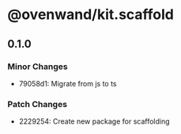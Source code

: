 # @ovenwand/kit.scaffold

## 0.1.0

### Minor Changes

- 79058d1: Migrate from js to ts

### Patch Changes

- 2229254: Create new package for scaffolding
